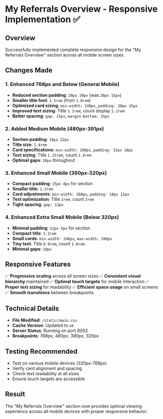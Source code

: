 # My Referrals Overview - Responsive Implementation ✅

## Overview
Successfully implemented complete responsive design for the "My Referrals Overview" section across all mobile screen sizes.

## Changes Made

### 1. Enhanced 768px and Below (General Mobile)
- **Reduced section padding**: `20px 10px` (was `20px 15px`)
- **Smaller title font**: `1.5rem` (from `1.8rem`)
- **Optimized card sizing**: `min-width: 240px`, `padding: 20px 15px`
- **Improved text sizing**: Title `1.1rem`, count display `2.2rem`
- **Better spacing**: `gap: 15px`, `margin-bottom: 25px`

### 2. Added Medium Mobile (480px-391px)
- **Section padding**: `18px 12px`
- **Title size**: `1.4rem`
- **Card specifications**: `min-width: 280px`, `padding: 22px 18px`
- **Text sizing**: Title `1.15rem`, count `2.4rem`
- **Optimal gaps**: `18px` throughout

### 3. Enhanced Small Mobile (390px-320px)
- **Compact padding**: `15px 8px` for section
- **Smaller title**: `1.3rem`
- **Card adjustments**: `min-width: 260px`, `padding: 18px 12px`
- **Text optimization**: Title `1rem`, count `2rem`
- **Tight spacing**: `gap: 12px`

### 4. Enhanced Extra Small Mobile (Below 320px)
- **Minimal padding**: `12px 5px` for section
- **Compact title**: `1.2rem`
- **Small cards**: `min-width: 240px`, `max-width: 280px`
- **Tiny text**: Title `0.9rem`, count `1.8rem`
- **Minimal gaps**: `10px`

## Responsive Features
✅ **Progressive scaling** across all screen sizes
✅ **Consistent visual hierarchy** maintained
✅ **Optimal touch targets** for mobile interaction
✅ **Proper text sizing** for readability
✅ **Efficient space usage** on small screens
✅ **Smooth transitions** between breakpoints

## Technical Details
- **File Modified**: `/static/main.css`
- **Cache Version**: Updated to `v6`
- **Server Status**: Running on port 8002
- **Breakpoints**: 768px, 480px, 390px, 320px

## Testing Recommended
- Test on various mobile devices (320px-768px)
- Verify card alignment and spacing
- Check text readability at all sizes
- Ensure touch targets are accessible

## Result
The "My Referrals Overview" section now provides optimal viewing experience across all mobile devices with proper responsive behavior.